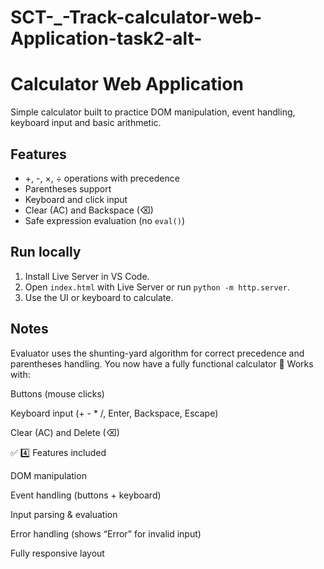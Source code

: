 # SCT-_-Track-calculator-web-Application-task2-alt-
# Calculator Web Application

Simple calculator built to practice DOM manipulation, event handling, keyboard input and basic arithmetic.

## Features
- +, -, ×, ÷ operations with precedence
- Parentheses support
- Keyboard and click input
- Clear (AC) and Backspace (⌫)
- Safe expression evaluation (no `eval()`)

## Run locally
1. Install Live Server in VS Code.
2. Open `index.html` with Live Server or run `python -m http.server`.
3. Use the UI or keyboard to calculate.

## Notes
Evaluator uses the shunting-yard algorithm for correct precedence and parentheses handling.
You now have a fully functional calculator 🎉
Works with:

Buttons (mouse clicks)

Keyboard input (+ - * /, Enter, Backspace, Escape)

Clear (AC) and Delete (⌫)

✅ 4️⃣ Features included

DOM manipulation

Event handling (buttons + keyboard)

Input parsing & evaluation

Error handling (shows “Error” for invalid input)

Fully responsive layout

